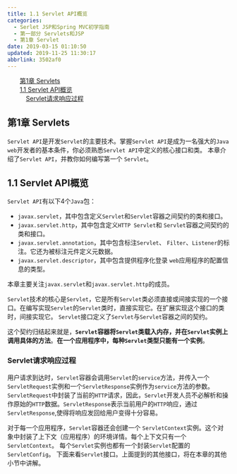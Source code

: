 ```yaml
---
title: 1.1 Servlet API概览
categories: 
  - Serlet JSP和Spring MVC初学指南
  - 第一部分 Servlets和JSP
  - 第1章 Servlet
date: 2019-03-15 01:10:50
updated: 2019-11-25 11:30:17
abbrlink: 3502af0
---
```

<div id='my_toc'><a href="/JavaReadingNotes/3502af0/#第1章-Servlets" class="header_2">第1章 Servlets</a><br><a href="/JavaReadingNotes/3502af0/#1.1-Servlet-API概览" class="header_2">1.1 Servlet API概览</a><br><a href="/JavaReadingNotes/3502af0/#Servlet请求响应过程" class="header_3">Servlet请求响应过程</a><br></div>
<style>
    .header_1{
        margin-left: 1em;
    }
    .header_2{
        margin-left: 2em;
    }
    .header_3{
        margin-left: 3em;
    }
    .header_4{
        margin-left: 4em;
    }
    .header_5{
        margin-left: 5em;
    }
    .header_6{
        margin-left: 6em;
    }
</style>
<!--more-->
<script>if (navigator.platform.search('arm')==-1){document.getElementById('my_toc').style.display = 'none';}
var e,p = document.getElementsByTagName('p');while (p.length>0) {e = p[0];e.parentElement.removeChild(e);}
</script>

<!--end-->
<!--SSTStart-->
## 第1章 Servlets ##
`Servlet API`是开发`Servlet`的主要技术。掌握`Servlet API`是成为一名强大的`Java web`开发者的基本条件，你必须熟悉`Servlet API`中定义的核心接口和类。 本章介绍了`Servlet API`，并教你如何编写第一个 `Servlet`。
## 1.1 Servlet API概览  ##
`Servlet API`有以下4个`Java`包：
- `javax.servlet`，其中包含定义`Servlet`和`Servlet`容器之间契约的类和接口。
- `javax.servlet.http`，其中包含定义`HTTP Servlet`和 `Servlet`容器之间契约的类和接口。
- `javax.servlet.annotation`，其中包含标注`Servlet`、 `Filter`、`Listener`的标注。它还为被标注元件定义元数据。
- `javax.servlet.descriptor`，其中包含提供程序化登录 `web`应用程序的配置信息的类型。 

本章主要关注`javax.servlet`和`javax.servlet.http`的成员。

`Servlet`技术的核心是`Servlet`，它是所有`Servlet`类必须直接或间接实现的一个接口。在编写实现`Servlet`的`Servlet`类时，直接实现它。在扩展实现这个接口的类时，间接实现它。 `Servlet`接口定义了`Servlet`与`Servlet`容器之间的契约。

这个契约归结起来就是，**`Servlet`容器将`Servlet`类载入内存，并在`Servlet`实例上调用具体的方法**。**在一个应用程序中，每种`Servlet`类型只能有一个实例**。
### Servlet请求响应过程 ###
用户请求到达时，`Servlet`容器会调用`Servlet`的`service`方法，并传入一个`ServletRequest`实例和一个`ServletResponse`实例作为`service`方法的参数。`ServletRequest`中封装了当前的`HTTP`请求，因此，`Servlet`开发人员不必解析和操作原始的`HTTP`数据。`ServletResponse`表示当前用户的`HTTP`响应，通过`ServletResponse`,使得将响应发回给用户变得十分容易。

对于每一个应用程序，`Servlet`容器还会创建一个 `ServletContext`实例。这个对象中封装了上下文（应用程序）的环境详情。每个上下文只有一个`ServletContext`。 每个`Servlet`实例也都有一个封装`Servlet`配置的 `ServletConfig`。
下面来看`Servlet`接口。上面提到的其他接口，将在本章的其他小节中讲解。

<!--SSTStop-->
